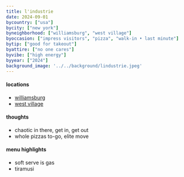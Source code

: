 ```yaml
---
title: l'industrie
date: 2024-09-01
bycountry: ["usa"]
bycity: ["new york"]
byneighborhood: ["williamsburg", "west village"]
byoccasion: ["impress visitors", "pizza", "walk-in • last minute"]
bytip: ["good for takeout"]
byattire: ["no one cares"]
byvibe: ["high energy"]
byyear: ["2024"]
background_image: '../../background/lindustrie.jpeg'
---
```


#### locations

* [williamsburg](https://maps.app.goo.gl/xA2MmEa1KiU4Raqz9)
* [west village](https://maps.app.goo.gl/j3GHxgZxkx7Rcgae8)

#### thoughts

* chaotic in there, get in, get out
* whole pizzas to-go, elite move

#### menu highlights

* soft serve is gas
* tiramusi
